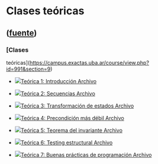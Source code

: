 # Clases teóricas
([fuente](https://campus.exactas.uba.ar/course/view.php?id=991&section=9))
---
### [Clases
teóricas](https://campus.exactas.uba.ar/course/view.php?id=991&section=9)

  - [![ ](https://campus.exactas.uba.ar/theme/image.php/aardvark/core/1524752928/f/pdf-24)Teórica 1: Introducción Archivo](https://campus.exactas.uba.ar/mod/resource/view.php?id=52681)

  - [![ ](https://campus.exactas.uba.ar/theme/image.php/aardvark/core/1524752928/f/pdf-24)Teórica 2: Secuencias Archivo](https://campus.exactas.uba.ar/mod/resource/view.php?id=52682)

  - [![ ](https://campus.exactas.uba.ar/theme/image.php/aardvark/core/1524752928/f/pdf-24)Teórica 3: Transformación de estados Archivo](https://campus.exactas.uba.ar/mod/resource/view.php?id=52683)

  - [![ ](https://campus.exactas.uba.ar/theme/image.php/aardvark/core/1524752928/f/pdf-24)Teórica 4: Precondición más débil Archivo](https://campus.exactas.uba.ar/mod/resource/view.php?id=52684)

  - [![ ](https://campus.exactas.uba.ar/theme/image.php/aardvark/core/1524752928/f/pdf-24)Teórica 5: Teorema del invariante Archivo](https://campus.exactas.uba.ar/mod/resource/view.php?id=52685)

  - [![ ](https://campus.exactas.uba.ar/theme/image.php/aardvark/core/1524752928/f/pdf-24)Teórica 6: Testing estructural Archivo](https://campus.exactas.uba.ar/mod/resource/view.php?id=52686)

  - [![ ](https://campus.exactas.uba.ar/theme/image.php/aardvark/core/1524752928/f/pdf-24)Teórica 7: Buenas prácticas de programación Archivo](https://campus.exactas.uba.ar/mod/resource/view.php?id=52687)

